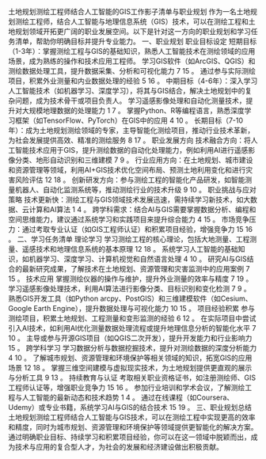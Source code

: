 土地规划测绘工程师结合人工智能的GIS工作影子清单与职业规划
作为一名土地规划测绘工程师，结合人工智能与地理信息系统（GIS）技术，可以在测绘工程和土地规划领域开拓更广阔的职业发展空间。以下是针对这一方向的职业规划和学习任务清单，帮助你明确目标并提升专业能力。
一、职业规划
职业目标设定
短期目标（1-3年）：掌握测绘工程与GIS的基础知识，熟悉人工智能技术在测绘领域的应用场景，成为熟练的操作和技术应用工程师。 
学习GIS软件（如ArcGIS、QGIS）和测绘数据处理工具，提升数据采集、分析和可视化能力⁠⁣ ⁠⁣7⁠⁣ ⁠⁣15 。
通过参与实际测绘项目，积累外业测量和内业数据处理的经验⁠⁣ ⁠⁣5⁠⁣ ⁠⁣16 。
中期目标（4-6年）：深入学习人工智能技术（如机器学习、深度学习），将其与GIS结合，解决土地规划中的复杂问题，成为技术骨干或项目负责人。 
学习遥感影像处理和自动化测量技术，提升对大规模地理数据的处理能力⁠⁣ ⁠⁣1⁠⁣ ⁠⁣7 。
掌握Python、R等编程语言，熟悉深度学习框架（如TensorFlow、PyTorch）在GIS中的应用⁠⁣ ⁠⁣4⁠⁣ ⁠⁣10 。
长期目标（7-10年）：成为土地规划测绘领域的专家，主导智能化测绘项目，推动行业技术革新，为社会发展提供高效、精准的测绘服务⁠⁣ ⁠⁣8⁠⁣ ⁠⁣17 。
职业发展方向
技术融合方向：将人工智能技术应用于GIS，提升测绘数据的自动化处理能力，例如利用AI进行遥感影像分类、地形自动识别和三维建模⁠⁣ ⁠⁣7⁠⁣ ⁠⁣9 。
行业应用方向：在土地规划、城市建设和资源管理等领域，利用AI+GIS技术优化空间布局、预测土地利用变化和进行灾害风险评估⁠⁣ ⁠⁣12⁠⁣ ⁠⁣18 。
创新研发方向：参与测绘工程的智能化产品研发，如智能测量机器人、自动化监测系统等，推动测绘行业的技术升级⁠⁣ ⁠⁣9⁠⁣ ⁠⁣10 。
职业挑战与应对策略
技术更新快：测绘工程与GIS领域技术发展迅速，需持续学习新技术，如大数据、云计算和AI算法⁠⁣ ⁠⁣1⁠⁣ ⁠⁣4 。
跨学科需求：结合AI与GIS需要掌握数据分析、编程和空间思维能力，建议通过系统学习和实践项目来提升综合能力⁠⁣ ⁠⁣4⁠⁣ ⁠⁣15 。
市场竞争压力：通过考取专业认证（如GIS工程师认证）和积累项目经验，增强竞争力⁠⁣ ⁠⁣15⁠⁣ ⁠⁣16 。
二、学习任务清单
理论学习
学习测绘工程的核心理论，包括大地测量、工程测量、遥感技术和地理信息系统的基本原理⁠⁣ ⁠⁣12⁠⁣ ⁠⁣18 。
系统学习人工智能的基础知识，如机器学习、深度学习、计算机视觉和自然语言处理⁠⁣ ⁠⁣4⁠⁣ ⁠⁣10 。
研究AI与GIS结合的最新研究成果，了解技术在土地规划、资源管理和灾害监测中的应用案例⁠⁣ ⁠⁣7⁠⁣ ⁠⁣15 。
技术应用
掌握测绘仪器的操作与维护，提升外业测量的效率与精度⁠⁣ ⁠⁣7⁠⁣ ⁠⁣19 。
学习遥感影像处理技术，利用AI算法进行影像分类、目标识别和变化检测⁠⁣ ⁠⁣7⁠⁣ ⁠⁣9 。
熟悉GIS开发工具（如Python arcpy、PostGIS）和三维建模软件（如Cesium、Google Earth Engine），提升数据处理与可视化能力⁠⁣ ⁠⁣10⁠⁣ ⁠⁣15 。
项目经验积累
参与测绘项目，积累土地规划、工程测量和变形监测的经验⁠⁣ ⁠⁣6⁠⁣ ⁠⁣12 。
在实际项目中尝试引入AI技术，如利用AI优化测量数据处理流程或提升地理信息分析的智能化水平⁠⁣ ⁠⁣7⁠⁣ ⁠⁣10 。
主导或参与开源GIS项目（如QGIS二次开发），提升开发能力和行业影响力⁠⁣ ⁠⁣15 。
跨学科学习
学习数据分析与数据挖掘技术，提升对测绘数据的深度分析能力⁠⁣ ⁠⁣4⁠⁣ ⁠⁣10 。
了解城市规划、资源管理和环境保护等相关领域的知识，拓宽GIS的应用场景⁠⁣ ⁠⁣12⁠⁣ ⁠⁣18 。
掌握三维空间建模与虚拟现实技术，为土地规划提供更直观的展示与分析工具⁠⁣ ⁠⁣9⁠⁣ ⁠⁣13 。
持续教育与认证
考取相关职业资格证书，如注册测绘师、GIS工程师认证等，增强职业竞争力⁠⁣ ⁠⁣15⁠⁣ ⁠⁣16 。
参加行业培训和学术会议，了解测绘工程与人工智能的最新动态和技术趋势⁠⁣ ⁠⁣1⁠⁣ ⁠⁣4 。
通过在线课程（如Coursera、 Udemy）或专业书籍，系统学习AI与GIS的结合技术⁠⁣ ⁠⁣15⁠⁣ ⁠⁣19 。
三、职业规划总结
土地规划测绘工程师结合人工智能与GIS技术，可以在测绘工程中实现更高的效率和精度，同时为城市规划、资源管理和环境保护等领域提供更智能化的解决方案。通过明确职业目标、持续学习和积累项目经验，你可以在这一领域中脱颖而出，成为技术与应用的复合型人才，为社会的发展和经济建设做出积极贡献。